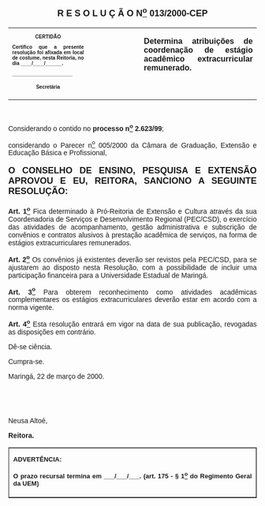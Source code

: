 <BODY>

<B><FONT FACE="Arial" SIZE=4><P ALIGN="CENTER"></P>
<P ALIGN="CENTER">R E S O L U &Ccedil; &Atilde; O  N<U><SUP>o</U></SUP> 013/2000-CEP</P>
</B></FONT><FONT FACE="Arial"><P ALIGN="JUSTIFY"></P></FONT>
<TABLE CELLSPACING=0 BORDER=0 CELLPADDING=7 WIDTH=621>
<TR><TD WIDTH="32%" VALIGN="TOP">
<B><FONT FACE="Arial" SIZE=1><P ALIGN="CENTER">CERTID&Atilde;O</P>
<P ALIGN="JUSTIFY">   Certifico que a presente resolu&ccedil;&atilde;o foi afixada em local de costume, nesta Reitoria, no dia ____/____/______.</P>
<P ALIGN="JUSTIFY"></P>
<P ALIGN="JUSTIFY">______________________</P>
<P ALIGN="CENTER">Secret&aacute;ria</B></FONT></TD>
<TD WIDTH="21%" VALIGN="TOP">&nbsp;</TD>
<TD WIDTH="47%" VALIGN="TOP">
<B><FONT FACE="Arial"><P ALIGN="JUSTIFY">Determina atribui&ccedil;&otilde;es de coordena&ccedil;&atilde;o de est&aacute;gio acad&ecirc;mico extracurricular remunerado.</B></FONT></TD>
</TR>
</TABLE>

<FONT FACE="Arial"><P ALIGN="JUSTIFY"></P>
<P ALIGN="JUSTIFY">&nbsp;</P>
<P ALIGN="JUSTIFY">&#9;Considerando o contido no <B>processo n<U><SUP>o</U></SUP> 2.623/99</B>;</P>
<P ALIGN="JUSTIFY">&#9;considerando o Parecer n<U><SUP>o</U></SUP> 005/2000 da C&acirc;mara de Gradua&ccedil;&atilde;o, Extens&atilde;o e Educa&ccedil;&atilde;o B&aacute;sica e Profissional,</P>
<P ALIGN="JUSTIFY"></P>
</FONT><B><FONT FACE="Arial" SIZE=4><P ALIGN="JUSTIFY">O CONSELHO DE ENSINO, PESQUISA E EXTENS&Atilde;O APROVOU E EU, REITORA, SANCIONO A SEGUINTE RESOLU&Ccedil;&Atilde;O:</P>
</B></FONT><FONT FACE="Arial"><P ALIGN="JUSTIFY"></P>
<P ALIGN="JUSTIFY">&#9;<B>Art. 1<U><SUP>o</B></U></SUP> Fica determinado &agrave; Pr&oacute;-Reitoria de Extens&atilde;o e Cultura atrav&eacute;s da sua Coordenadoria de Servi&ccedil;os e Desenvolvimento Regional (PEC/CSD), o exerc&iacute;cio das atividades de acompanhamento, gest&atilde;o administrativa e subscri&ccedil;&atilde;o de conv&ecirc;nios e contratos alusivos &agrave; presta&ccedil;&atilde;o acad&ecirc;mica de servi&ccedil;os, na forma de est&aacute;gios extracurriculares remunerados.</P>
<P ALIGN="JUSTIFY">&#9;<B>Art. 2<U><SUP>o</B></U></SUP> Os conv&ecirc;nios j&aacute; existentes dever&atilde;o ser revistos pela PEC/CSD, para se ajustarem ao disposto nesta Resolu&ccedil;&atilde;o, com a possibilidade de incluir uma participa&ccedil;&atilde;o financeira para a Universidade Estadual de Maring&aacute;.</P>
<P ALIGN="JUSTIFY">&#9;<B>Art. 3<U><SUP>o</B></U></SUP> Para obterem reconhecimento como atividades acad&ecirc;micas complementares os est&aacute;gios extracurriculares dever&atilde;o estar em acordo com a norma vigente.</P>
<P ALIGN="JUSTIFY">&#9;<B>Art. 4<U><SUP>o</B></U></SUP> Esta resolu&ccedil;&atilde;o entrar&aacute; em vigor na data de sua publica&ccedil;&atilde;o, revogadas as disposi&ccedil;&otilde;es em contr&aacute;rio.</P>
<P ALIGN="JUSTIFY">&#9;D&ecirc;-se ci&ecirc;ncia.</P>
<P ALIGN="JUSTIFY">&#9;Cumpra-se.</P>
<P ALIGN="JUSTIFY"></P>
<P ALIGN="JUSTIFY">Maring&aacute;, 22 de mar&ccedil;o de 2000.</P>
<P ALIGN="JUSTIFY"></P>
<P ALIGN="JUSTIFY">&nbsp;</P>
<P ALIGN="JUSTIFY">&nbsp;</P>
<P ALIGN="JUSTIFY">Neusa Alto&eacute;,</P>
<B><P ALIGN="JUSTIFY">Reitora.</P>
</B><P ALIGN="JUSTIFY"></P></FONT>
<TABLE BORDER CELLSPACING=1 CELLPADDING=4 WIDTH=212>
<TR><TD VALIGN="TOP">
<B><FONT FACE="Arial" SIZE=2><P ALIGN="JUSTIFY">ADVERT&Ecirc;NCIA:</P>
<P ALIGN="JUSTIFY">O prazo recursal termina em ___/___/___. (art. 175 - § 1<U><SUP>o</U></SUP> do Regimento Geral da UEM)</B></FONT></TD>
</TR>
</TABLE>

<FONT SIZE=2></FONT></BODY>
